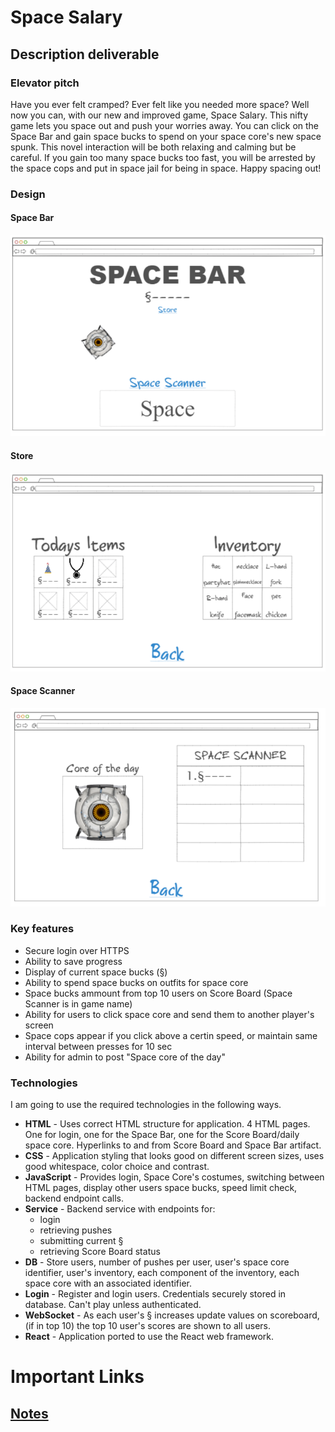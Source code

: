 # Space Salary

## Description deliverable

### Elevator pitch

Have you ever felt cramped? Ever felt like you needed more space? Well now you can, with our new and improved game, Space Salary. This nifty game lets you space out and push your worries away. You can click on the Space Bar and gain space bucks to spend on your space core's new space spunk. This novel interaction will be both relaxing and calming but be careful. If you gain too many space bucks too fast, you will be arrested by the space cops and put in space jail for being in space. Happy spacing out!

### Design

#### Space Bar
![SpaceBar](https://github.com/eman0202byu/startup/blob/main/SpaceBarConcept.PNG)

#### Store
![Store](https://github.com/eman0202byu/startup/blob/main/StoreConcept.PNG)

#### Space Scanner
![Score_Board](https://github.com/eman0202byu/startup/blob/main/ScoreBoardConcept.PNG)

### Key features

- Secure login over HTTPS
- Ability to save progress
- Display of current space bucks (§)
- Ability to spend space bucks on outfits for space core
- Space bucks ammount from top 10 users on Score Board (Space Scanner is in game name)
- Ability for users to click space core and send them to another player's screen
- Space cops appear if you click above a certin speed, or maintain same interval between presses for 10 sec
- Ability for admin to post "Space core of the day"

### Technologies

I am going to use the required technologies in the following ways.

- **HTML** - Uses correct HTML structure for application. 4 HTML pages. One for login, one for the Space Bar, one for the Score Board/daily space core. Hyperlinks to and from Score Board and Space Bar artifact.
- **CSS** - Application styling that looks good on different screen sizes, uses good whitespace, color choice and contrast.
- **JavaScript** - Provides login, Space Core's costumes, switching between HTML pages, display other users space bucks, speed limit check, backend endpoint calls.
- **Service** - Backend service with endpoints for:
  - login
  - retrieving pushes
  - submitting current §
  - retrieving Score Board status
- **DB** - Store users, number of pushes per user, user's space core identifier, user's inventory, each component of the inventory, each space core with an associated identifier.
- **Login** - Register and login users. Credentials securely stored in database. Can't play unless authenticated.
- **WebSocket** - As each user's § increases update values on scoreboard, (if in top 10) the top 10 user's scores are shown to all users.
- **React** - Application ported to use the React web framework.

# Important Links

## [Notes](https://github.com/eman0202byu/startup/blob/main/notes.md)
